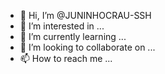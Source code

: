 - 👋 Hi, I’m @JUNINHOCRAU-SSH
- 👀 I’m interested in ...
- 🌱 I’m currently learning ...
- 💞️ I’m looking to collaborate on ...
- 📫 How to reach me ...

<!---
JUNINHOCRAU-SSH/JUNINHOCRAU-SSH is a ✨ special ✨ repository because its `README.md` (this file) appears on your GitHub profile.
You can click the Preview link to take a look at your changes.
--->
